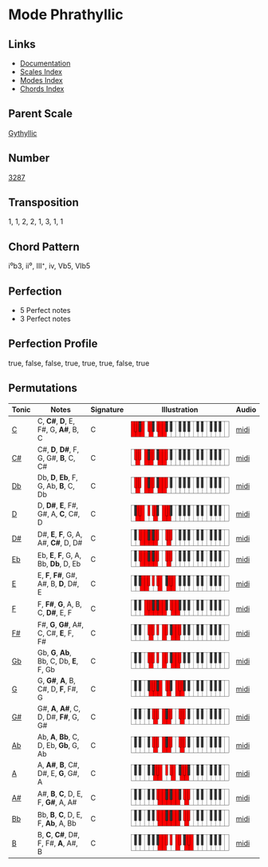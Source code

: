 # Mode Phrathyllic

## Links

- [Documentation](README.md)
- [Scales Index](Scales.md)
- [Modes Index](Modes.md)
- [Chords Index](Chords.md)

## Parent Scale

[Gythyllic](ScaleGythyllic.md)

## Number

[3287](https://ianring.com/musictheory/scales/3287)

## Transposition

1, 1, 2, 2, 1, 3, 1, 1

## Chord Pattern

i⁰b3, ii⁰, III⁺, iv, Vb5, VIb5

## Perfection

- 5 Perfect notes
- 3 Perfect notes

## Perfection Profile

true, false, false, true, true, true, false, true

## Permutations

| Tonic | Notes | Signature | Illustration | Audio |
|-------|-------|-----------|--------------|-------|
| [C](ModeCNaturalPhrathyllic.md) | C, **C#**, **D**, E, F#, G, **A#**, B, C | C | ![CNaturalPhrathyllic](ModeCNaturalPhrathyllic.png) | [midi](https://github.com/edipermadi/music/blob/main/docs/ModeCNaturalPhrathyllic.mid?raw=true) |
| [C#](ModeCSharpPhrathyllic.md) | C#, **D**, **D#**, F, G, G#, **B**, C, C# | C | ![CSharpPhrathyllic](ModeCSharpPhrathyllic.png) | [midi](https://github.com/edipermadi/music/blob/main/docs/ModeCSharpPhrathyllic.mid?raw=true) |
| [Db](ModeDFlatPhrathyllic.md) | Db, **D**, **Eb**, F, G, Ab, **B**, C, Db | C | ![DFlatPhrathyllic](ModeDFlatPhrathyllic.png) | [midi](https://github.com/edipermadi/music/blob/main/docs/ModeDFlatPhrathyllic.mid?raw=true) |
| [D](ModeDNaturalPhrathyllic.md) | D, **D#**, **E**, F#, G#, A, **C**, C#, D | C | ![DNaturalPhrathyllic](ModeDNaturalPhrathyllic.png) | [midi](https://github.com/edipermadi/music/blob/main/docs/ModeDNaturalPhrathyllic.mid?raw=true) |
| [D#](ModeDSharpPhrathyllic.md) | D#, **E**, **F**, G, A, A#, **C#**, D, D# | C | ![DSharpPhrathyllic](ModeDSharpPhrathyllic.png) | [midi](https://github.com/edipermadi/music/blob/main/docs/ModeDSharpPhrathyllic.mid?raw=true) |
| [Eb](ModeEFlatPhrathyllic.md) | Eb, **E**, **F**, G, A, Bb, **Db**, D, Eb | C | ![EFlatPhrathyllic](ModeEFlatPhrathyllic.png) | [midi](https://github.com/edipermadi/music/blob/main/docs/ModeEFlatPhrathyllic.mid?raw=true) |
| [E](ModeENaturalPhrathyllic.md) | E, **F**, **F#**, G#, A#, B, **D**, D#, E | C | ![ENaturalPhrathyllic](ModeENaturalPhrathyllic.png) | [midi](https://github.com/edipermadi/music/blob/main/docs/ModeENaturalPhrathyllic.mid?raw=true) |
| [F](ModeFNaturalPhrathyllic.md) | F, **F#**, **G**, A, B, C, **D#**, E, F | C | ![FNaturalPhrathyllic](ModeFNaturalPhrathyllic.png) | [midi](https://github.com/edipermadi/music/blob/main/docs/ModeFNaturalPhrathyllic.mid?raw=true) |
| [F#](ModeFSharpPhrathyllic.md) | F#, **G**, **G#**, A#, C, C#, **E**, F, F# | C | ![FSharpPhrathyllic](ModeFSharpPhrathyllic.png) | [midi](https://github.com/edipermadi/music/blob/main/docs/ModeFSharpPhrathyllic.mid?raw=true) |
| [Gb](ModeGFlatPhrathyllic.md) | Gb, **G**, **Ab**, Bb, C, Db, **E**, F, Gb | C | ![GFlatPhrathyllic](ModeGFlatPhrathyllic.png) | [midi](https://github.com/edipermadi/music/blob/main/docs/ModeGFlatPhrathyllic.mid?raw=true) |
| [G](ModeGNaturalPhrathyllic.md) | G, **G#**, **A**, B, C#, D, **F**, F#, G | C | ![GNaturalPhrathyllic](ModeGNaturalPhrathyllic.png) | [midi](https://github.com/edipermadi/music/blob/main/docs/ModeGNaturalPhrathyllic.mid?raw=true) |
| [G#](ModeGSharpPhrathyllic.md) | G#, **A**, **A#**, C, D, D#, **F#**, G, G# | C | ![GSharpPhrathyllic](ModeGSharpPhrathyllic.png) | [midi](https://github.com/edipermadi/music/blob/main/docs/ModeGSharpPhrathyllic.mid?raw=true) |
| [Ab](ModeAFlatPhrathyllic.md) | Ab, **A**, **Bb**, C, D, Eb, **Gb**, G, Ab | C | ![AFlatPhrathyllic](ModeAFlatPhrathyllic.png) | [midi](https://github.com/edipermadi/music/blob/main/docs/ModeAFlatPhrathyllic.mid?raw=true) |
| [A](ModeANaturalPhrathyllic.md) | A, **A#**, **B**, C#, D#, E, **G**, G#, A | C | ![ANaturalPhrathyllic](ModeANaturalPhrathyllic.png) | [midi](https://github.com/edipermadi/music/blob/main/docs/ModeANaturalPhrathyllic.mid?raw=true) |
| [A#](ModeASharpPhrathyllic.md) | A#, **B**, **C**, D, E, F, **G#**, A, A# | C | ![ASharpPhrathyllic](ModeASharpPhrathyllic.png) | [midi](https://github.com/edipermadi/music/blob/main/docs/ModeASharpPhrathyllic.mid?raw=true) |
| [Bb](ModeBFlatPhrathyllic.md) | Bb, **B**, **C**, D, E, F, **Ab**, A, Bb | C | ![BFlatPhrathyllic](ModeBFlatPhrathyllic.png) | [midi](https://github.com/edipermadi/music/blob/main/docs/ModeBFlatPhrathyllic.mid?raw=true) |
| [B](ModeBNaturalPhrathyllic.md) | B, **C**, **C#**, D#, F, F#, **A**, A#, B | C | ![BNaturalPhrathyllic](ModeBNaturalPhrathyllic.png) | [midi](https://github.com/edipermadi/music/blob/main/docs/ModeBNaturalPhrathyllic.mid?raw=true) |
